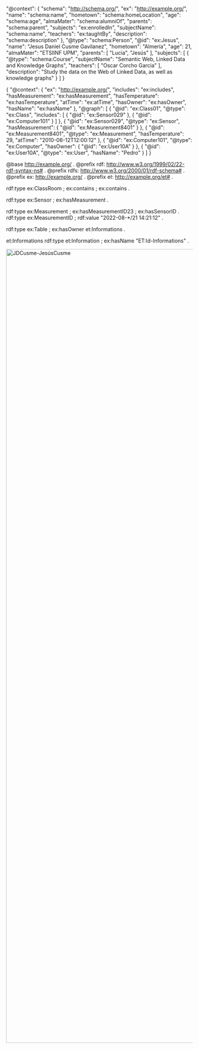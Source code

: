   "@context": {
    "schema": "http://schema.org/",
    "ex": "http://example.org/",
    "name": "schema:name",
    "hometown": "schema:homeLocation",
    "age": "schema:age",
    "almaMater": "schema:alumniOf",
    "parents": "schema:parent",
    "subjects": "ex:enrolledIn",
    "subjectName": "schema:name",
    "teachers": "ex:taughtBy",
    "description": "schema:description"
  },
  "@type": "schema:Person",
  "@id": "ex:Jesus",
  "name": "Jesus Daniel Cusme Gavilanez",
  "hometown": "Almería",
  "age": 21,
  "almaMater": "ETSIINF UPM",
  "parents": [
    "Lucia",
    "Jesús"
  ],
  "subjects": [
    {
      "@type": "schema:Course",
      "subjectName": "Semantic Web, Linked Data and Knowledge Graphs",
      "teachers": [
        "Oscar Corcho Garcia"
      ],
      "description": "Study the data on the Web of Linked Data, as well as knowledge graphs"
    }
  ]
}

{
  "@context": {
    "ex": "http://example.org/",
    "includes": "ex:includes",
    "hasMeasurement": "ex:hasMeasurement",
    "hasTemperature": "ex:hasTemperature",
    "atTime": "ex:atTime",
    "hasOwner": "ex:hasOwner",
    "hasName": "ex:hasName"
  },
  "@graph": [
    {
      "@id": "ex:Class01",
      "@type": "ex:Class",
      "includes": [
        {
          "@id": "ex:Sensor029"
        },
        {
          "@id": "ex:Computer101"
        }
      ]
    },
    {
      "@id": "ex:Sensor029",
      "@type": "ex:Sensor",
      "hasMeasurement": {
        "@id": "ex:Measurement8401"
      }
    },
    {
      "@id": "ex:Measurement8401",
      "@type": "ex:Measurement",
      "hasTemperature": 29,
      "atTime": "2010-06-12T12:00:12"
    },
    {
      "@id": "ex:Computer101",
      "@type": "ex:Computer",
      "hasOwner": {
        "@id": "ex:User10A"
      }
    },
    {
      "@id": "ex:User10A",
      "@type": "ex:User",
      "hasName": "Pedro"
    }
  ]
}

@base <http://example.org/> .
@prefix rdf: <http://www.w3.org/1999/02/22-rdf-syntax-ns#> .
@prefix rdfs: <http://www.w3.org/2000/01/rdf-schema#> .
@prefix ex: <http://example.org/> .
@prefix et: <http://example.org/et#> .

<ClassRoom03> rdf:type ex:ClassRoom ;
    ex:contains <Sensor047> ;
    ex:contains <Table322> .

<Sensor047> rdf:type ex:Sensor ;
    ex:hasMeasurement <Measurement> .

<Measurement> rdf:type ex:Measurement ;
    ex:hasMeasurementID23 <MeasurementID23> ;
    ex:hasSensorID <Sensor047> .
<MeasurementID23> rdf:type ex:MeasurementID ;
    rdf:value "2022-08-*/21 14:21:12" .
    
<Table322> rdf:type ex:Table ;
    ex:hasOwner et:Informations .

et:Informations rdf:type et:Information ;
    ex:hasName "ET:Id-Informations" .

  <img width="1817" height="2137" alt="JDCusme-JesúsCusme" src="https://github.com/user-attachments/assets/a83bf81b-77d0-40b3-b532-20b4413de692" />
  
